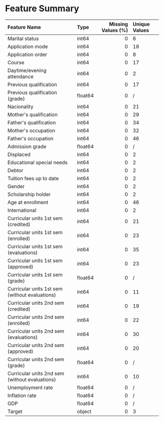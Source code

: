 # Feature Summary

| Feature Name                                   | Type    |   Missing Values (%) | Unique Values   |
|:-----------------------------------------------|:--------|---------------------:|:----------------|
| Marital status                                 | int64   |                    0 | 6               |
| Application mode                               | int64   |                    0 | 18              |
| Application order                              | int64   |                    0 | 8               |
| Course                                         | int64   |                    0 | 17              |
| Daytime/evening attendance                     | int64   |                    0 | 2               |
| Previous qualification                         | int64   |                    0 | 17              |
| Previous qualification (grade)                 | float64 |                    0 | /               |
| Nacionality                                    | int64   |                    0 | 21              |
| Mother's qualification                         | int64   |                    0 | 29              |
| Father's qualification                         | int64   |                    0 | 34              |
| Mother's occupation                            | int64   |                    0 | 32              |
| Father's occupation                            | int64   |                    0 | 46              |
| Admission grade                                | float64 |                    0 | /               |
| Displaced                                      | int64   |                    0 | 2               |
| Educational special needs                      | int64   |                    0 | 2               |
| Debtor                                         | int64   |                    0 | 2               |
| Tuition fees up to date                        | int64   |                    0 | 2               |
| Gender                                         | int64   |                    0 | 2               |
| Scholarship holder                             | int64   |                    0 | 2               |
| Age at enrollment                              | int64   |                    0 | 46              |
| International                                  | int64   |                    0 | 2               |
| Curricular units 1st sem (credited)            | int64   |                    0 | 21              |
| Curricular units 1st sem (enrolled)            | int64   |                    0 | 23              |
| Curricular units 1st sem (evaluations)         | int64   |                    0 | 35              |
| Curricular units 1st sem (approved)            | int64   |                    0 | 23              |
| Curricular units 1st sem (grade)               | float64 |                    0 | /               |
| Curricular units 1st sem (without evaluations) | int64   |                    0 | 11              |
| Curricular units 2nd sem (credited)            | int64   |                    0 | 19              |
| Curricular units 2nd sem (enrolled)            | int64   |                    0 | 22              |
| Curricular units 2nd sem (evaluations)         | int64   |                    0 | 30              |
| Curricular units 2nd sem (approved)            | int64   |                    0 | 20              |
| Curricular units 2nd sem (grade)               | float64 |                    0 | /               |
| Curricular units 2nd sem (without evaluations) | int64   |                    0 | 10              |
| Unemployment rate                              | float64 |                    0 | /               |
| Inflation rate                                 | float64 |                    0 | /               |
| GDP                                            | float64 |                    0 | /               |
| Target                                         | object  |                    0 | 3               |